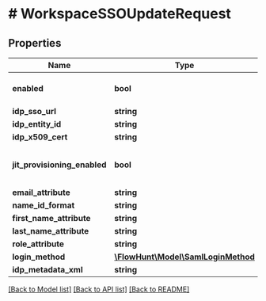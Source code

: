 # # WorkspaceSSOUpdateRequest

## Properties

Name | Type | Description | Notes
------------ | ------------- | ------------- | -------------
**enabled** | **bool** | Whether SSO is enabled | [optional] [default to true]
**idp_sso_url** | **string** |  | [optional]
**idp_entity_id** | **string** |  | [optional]
**idp_x509_cert** | **string** |  | [optional]
**jit_provisioning_enabled** | **bool** | Enable Just-In-Time user provisioning | [optional] [default to false]
**email_attribute** | **string** |  | [optional]
**name_id_format** | **string** |  | [optional]
**first_name_attribute** | **string** |  | [optional]
**last_name_attribute** | **string** |  | [optional]
**role_attribute** | **string** |  | [optional]
**login_method** | [**\FlowHunt\Model\SamlLoginMethod**](SamlLoginMethod.md) |  | [optional]
**idp_metadata_xml** | **string** |  | [optional]

[[Back to Model list]](../../README.md#models) [[Back to API list]](../../README.md#endpoints) [[Back to README]](../../README.md)
